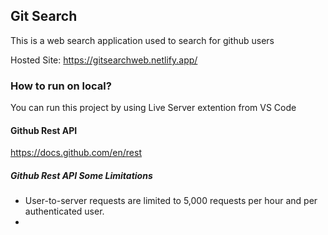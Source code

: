 ## Git Search

This is a web search application used to search for github users

Hosted Site: https://gitsearchweb.netlify.app/

### How to run on local?

You can run this project by using Live Server extention from VS Code

#### Github Rest API
https://docs.github.com/en/rest

##### Github Rest API Some Limitations

- User-to-server requests are limited to 5,000 requests per hour and per authenticated user. 
- 

